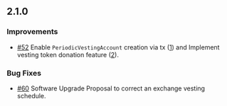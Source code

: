 ## 2.1.0

### Improvements
- [#52](https://github.com/terra-money/core/pull/52) Enable `PeriodicVestingAccount` creation via tx ([1](https://github.com/terra-money/cosmos-sdk/compare/v0.45.4-terra.1...terra-money:v0.45.4-terra.2)) and Implement vesting token donation feature ([2](https://github.com/terra-money/cosmos-sdk/pull/88)).

### Bug Fixes
- [#60](https://github.com/terra-money/core/pull/60) Software Upgrade Proposal to correct an exchange vesting schedule.
